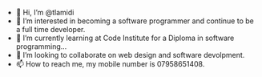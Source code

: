 - 👋 Hi, I’m @tlamidi
- 👀 I’m interested in becoming a software programmer and continue to be a full time developer.
- 🌱 I’m currently learning at Code Institute for a Diploma in software programming...
- 💞️ I’m looking to collaborate on web design and software devolpment.
- 📫 How to reach me, my mobile number is 07958651408.

<!---
tlamidi/tlamidi is a ✨ special ✨ repository because its `README.md` (this file) appears on your GitHub profile.
You can click the Preview link bile to take a look at your changes.
--->
